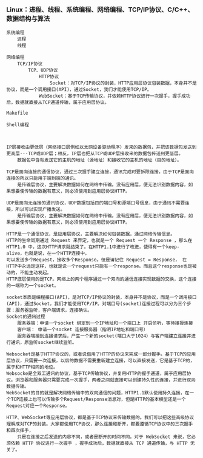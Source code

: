 ### Linux：进程、线程、系统编程、网络编程、TCP/IP协议、C/C++、数据结构与算法

	系统编程
		进程
		线程

	网络编程
		TCP/IP协议
			TCP、UDP协议
				HTTP协议
					Socket：对TCP/IP协议的封装，HTTP应用层协议包装数据，本身并不是协议，而是一个调用接口(API)，通过Socket，我们才能使用TCP/IP。
				WebSocket：基于TCP传输协议，并依赖HTTP协议进行一次握手，握手成功后，数据就直接从TCP通道传输，属于应用层协议。

	Makefile

	Shell编程



	IP层接收由更低层（网络接口层例如以太网设备驱动程序）发来的数据包，并把该数据包发送到更高层---TCP或UDP层；相反，IP层也把从TCP或UDP层接收来的数据包传送到更低层。
		数据包中含有发送它的主机的地址（源地址）和接收它的主机的地址（目的地址）。

	TCP是面向连接的通信协议，通过三次握手建立连接，通讯完成时要拆除连接，由于TCP是面向连接的所以只能用于端到端的通讯。
		是传输层协议，主要解决数据如何在网络中传输。没有应用层，便无法识别数据内容，如果想要使传输的数据有意义，则必须使用到应用层协议HTTP。
	
	UDP是面向无连接的通讯协议，UDP数据包括目的端口号和源端口号信息，由于通讯不需要连接，所以可以实现广播发送。
		是传输层协议，主要解决数据如何在网络中传输。没有应用层，便无法识别数据内容，如果想要使传输的数据有意义，则必须使用到应用层协议HTTP。

	HTTP是一个通信协议，是应用层协议，主要解决如何包装数据，通过网络传输信息。
	HTTP的生命周期通过 Request 来界定，也就是一个 Request 一个 Response ，那么在 HTTP1.0 中，这次HTTP请求就结束了。在HTTP1.1中进行了改进，使得有一个keep-alive，也就是说，在一个HTTP连接中，
    可以发送多个Request，接收多个Response。但是请记住 Request = Response， 在HTTP中永远是这样，也就是说一个request只能有一个response。而且这个response也是被动的，不能主动发起。
	HTTP底层使用的是TCP。网络上的两个程序通过一个双向的通信连接实现数据的交换，这个连接的一端称为一个socket。

	socket本质是编程接口(API)，是对TCP/IP协议的封装，本身并不是协议，而是一个调用接口(API)，通过Socket，我们才能使用TCP/IP。对端口号(socket)连接过程可以分为三个步骤：服务器监听，客户端请求，连接确认。
	Socket的通讯过程
		服务器端：申请一个socket 绑定到一个IP地址和一个端口上 开启侦听，等待接授连接
		客户端： 申请一个socket 连接服务器（指明IP地址和端口号）
		服务器端接到连接请求后，产生一个新的socket(端口大于1024）与客户端建立连接并进行通讯，原监听socket继续监听。

	Websocket是基于HTTP协议的，或者说借用了HTTP的协议来完成一部分握手。基于TCP的应用层协议，只需要一次连接，以后的数据不需要重新建立连接，可以直接发送，它是基于TCP的，属于和HTTP相同的地位。
	Websocke是全双工通讯的协议，基于TCP传输协议，并复用HTTP的握手通道，属于应用层协议。浏览器和服务器只需要完成一次握手，两者之间就直接可以创建持久性的连接，并进行双向数据传输。
	WebSocket的目的就是解决网络传输中的双向通信的问题，HTTP1.1默认使用持久连接，在一个TCP连接上也可以传输多个Request/Response消息对，但是HTTP的基本模型还是一个Request对应一个Response。

	HTTP、WebSocket等应用层协议，都是基于TCP协议来传输数据的。我们可以把这些高级协议理解成对TCP的封装。大家都使用TCP协议，那么连接和断开，都要遵循TCP协议中的三次握手和四次挥手，
    	只是在连接之后发送的内容不同，或者是断开的时间不同。对于 WebSocket 来说，它必须依赖 HTTP 协议进行一次握手 ，握手成功后，数据就直接从 TCP 通道传输，与 HTTP 无关了。


	


